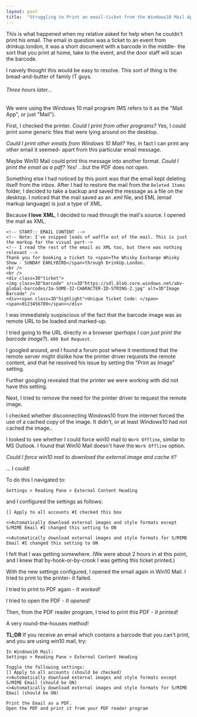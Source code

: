 ```yaml
---
layout: post
title:  "Struggling to Print an email-ticket from the Windows10 Mail App"
---
```

This is what happened when my relative asked for help when he couldn't print his email.
The email in question was a ticket to an event from drinkup.london, it was a short document with a barcode in the middle- the sort that you print at home, take to the event, and the door staff will scan the barcode.

I naively thought this would be easy to resolve. This sort of thing is the bread-and-butter of family IT guys.

###### Three hours later...

We were using the Windows 10 mail program (MS refers to it as the "Mail App", or just "Mail").

First, I checked the printer. _Could I print from other programs?_ Yes, I could print some generic files that were lying around on the desktop.

_Could I print other emails from Windows 10 Mail?_ Yes, in fact I can print any other email it seemed- apart from this particular email message.

Maybe Win10 Mail could print this message into another format. _Could I print the email as a pdf? Yes!_ ...but the PDF does not open.

Something else I had noticed by this point was that the email kept deleting itself from the inbox. After I had to restore the mail from the `Deleted Items` folder, I decided to take a backup and saved the message as a file on the desktop. I noticed that the mail saved as an .eml file, and EML (email markup language) is just a type of XML.

Because **I love XML**, I decided to read through the mail's source. I opened the mail as XML.

```
<!-- START:: EMAIL CONTENT -->
<!-- Note: I've snipped loads of waffle out of the mail. This is just the markup for the visual part-->
<!-- I read the rest of the email as XML too, but there was nothing relevant -->
Thank you for booking a ticket to <span>The Whisky Exchange Whisky Show - SUNDAY EARLYBIRD</span>through DrinkUp.London.
<br />
<br />
<div class=3D"ticket">
<img class=3D"barcode" src=3D"https://sdl.blob.core.windows.net/abv-global-barcodes/3a-SOME-32-CHARACTER-ID-STRING-2.jpg" alt=3D"Image Barcode" />
<div><span class=3D"highlight">Unique Ticket Code: </span><span>0123456789</span></div>
```
I was immediately suspiscious of the fact that the barcode image was as remote URL to be loaded and marked-up.

I tried going to the URL directly in a browser (_perhaps I can just print the barcode image?_). `400 Bad Request`.

I googled around, and I found a forum post where it  mentioned that the remote server might dislike how the printer driver requests the remote content, and that he resolved his issue by setting the "Print as Image" setting.

Further googling revealed that the printer we were working with did not have this setting.

Next, I tried to remove the need for the printer driver to request the remote image.

I checked whether disconnecting Windows10 from the internet forced the use of a cached copy of the image. It didn't, or at least Windows10 had not cached the image..

I looked to see whether I could force win10 mail to `Work Offline`, similar to MS Outlook. I found that Win10 Mail doesn't have the `Work Offline` option.

_Could I force win10 mail to download the external image and cache it?_

... I could!

To do this I navigated to:
```
Settings > Reading Pane > External Content Heading
```
and I configured the settings as follows:
```
[] Apply to all accounts #I checked this box

<>Automatically download external images and style formats except S/MIME Email #I changed this setting to ON

<>Automatically download external images and style formats for S/MIME Email #I changed this setting to ON
```

I felt that I was getting somewhere.
(We were about 2 hours in at this point, and I knew that by-hook-or-by-crook I was getting this ticket printed.)

With the new settings configured, I opened the email again in Win10 Mail. I tried to print to the printer- it failed.

I tried to print to PDF again - _It worked!_

I tried to open the PDF - _It opened!_

Then, from the PDF reader program, I tried to print this PDF - _It printed!_

A very round-the-houses method!

**TL;DR** If you receive an email which contains a barcode that you can't print, and you are using win10 mail, try:

```
In Windows10 Mail:
Settings > Reading Pane > External Content Heading

Toggle the following settings:
[] Apply to all accounts (should be checked)
<>Automatically download external images and style formats except S/MIME Email (should be ON)
<>Automatically download external images and style formats for S/MIME Email (should be ON)

Print the Email as a PDF.
Open the PDF and print it from your PDF reader program
```
